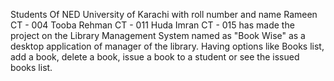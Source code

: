 Students Of NED University of Karachi with roll number and name 
Rameen CT - 004
Tooba Rehman CT - 011
Huda Imran CT - 015
has made the project on the Library Management System named as "Book Wise" as a desktop application of manager of the library.
Having options like Books list, add a book, delete a book, issue a book to a student or see the issued books list.
